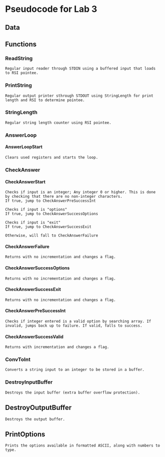 # Pseudocode for Lab 3

## Data

## Functions

### ReadString

    Regular input reader through STDIN using a buffered input that loads to RSI pointee.

### PrintString

    Regular output printer sthrough STDOUT using StringLength for print length and RSI to determine pointee.

### StringLength

    Regular string length counter using RSI pointee.

### AnswerLoop

#### AnswerLoopStart

    Clears used registers and starts the loop.

### CheckAnswer

#### CheckAnswerStart

    Checks if input is an integer; Any integer 0 or higher. This is done by checking that there are no non-integer characters.
    If true, jump to CheckAnswerPreSuccessInt

    Checks if input is "options"
    If true, jump to CheckAnswerSuccessOptions

    Checks if input is "exit"
    If true, jump to CheckAnswerSuccessExit

    Otherwise, will fall to CheckAnswerFailure

#### CheckAnswerFailure

    Returns with no incrementation and changes a flag.

#### CheckAnswerSuccessOptions

    Returns with no incrementation and changes a flag.

#### CheckAnswerSuccessExit

    Returns with no incrementation and changes a flag.

#### CheckAnswerPreSuccessInt

    Checks if integer entered is a valid option by searching array. If invalid, jumps back up to failure. If valid, falls to success.

#### CheckAnswerSuccessValid

    Returns with incrementation and changes a flag.

### ConvToInt

    Converts a string input to an integer to be stored in a buffer.

### DestroyInputBuffer

    Destroys the input buffer (extra buffer overflow protection).

## DestroyOutputBuffer

    Destroys the output buffer.

## PrintOptions

    Prints the options available in formatted ASCII, along with numbers to type.
